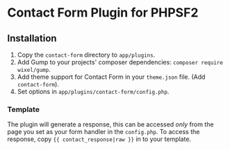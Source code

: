 # Contact Form Plugin for PHPSF2

## Installation
1. Copy the `contact-form` directory to `app/plugins`.
2. Add Gump to your projects' composer dependencies: `composer require wixel/gump`.
3. Add theme support for Contact Form in your `theme.json` file. (Add `contact-form`).
4. Set options in `app/plugins/contact-form/config.php`.

### Template
The plugin will generate a response, this can be accessed _only_ from the page you set as your form handler in the `config.php`. To access the response, copy `{{ contact_response|raw }}` in to your template.
